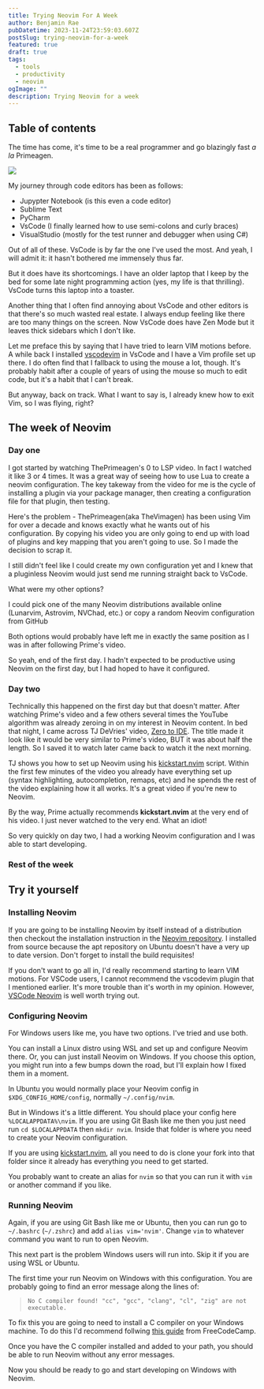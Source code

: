 ```yaml
---
title: Trying Neovim For A Week
author: Benjamin Rae
pubDatetime: 2023-11-24T23:59:03.607Z
postSlug: trying-neovim-for-a-week
featured: true
draft: true 
tags:
  - tools
  - productivity
  - neovim
ogImage: ""
description: Trying Neovim for a week
---
```


## Table of contents

The time has come, it's time to be a real programmer and go blazingly fast *a la* Primeagen.

![](https://media.giphy.com/media/rHd6tkRptFuk8/giphy.gif)

My journey through code editors has been as follows:
- Jupypter Notebook (is this even a code editor)
- Sublime Text
- PyCharm
- VsCode (I finally learned how to use semi-colons and curly braces)
- VisualStudio (mostly for the test runner and debugger when using C#)

Out of all of these. VsCode is by far the one I've used the most. And yeah, I will admit it: it hasn't bothered me immensely thus far.

But it does have its shortcomings. I have an older laptop that I keep by the bed for some late night programming action (yes, my life is that thrilling). VsCode turns this laptop into a toaster. 

Another thing that I often find annoying about VsCode and other editors is that there's so much wasted real estate. I always endup feeling like there are too many things on the screen. Now VsCode does have Zen Mode but it leaves thick sidebars which I don't like. 

Let me preface this by saying that I have tried to learn VIM motions before. A while back I installed [vscodevim](https://marketplace.visualstudio.com/items?itemName=vscodevim.vim) in VsCode and I have a Vim profile set up there. I do often find that I fallback to using the mouse a lot, though. It's probably habit after a couple of years of using the mouse so much to edit code, but it's a habit that I can't break.

But anyway, back on track. What I want to say is, I already knew how to exit Vim, so I was flying, right?

## The week of Neovim

### Day one

I got started by watching ThePrimeagen's 0 to LSP video. In fact I watched it like 3 or 4 times. It was a great way of seeing how to use Lua to create a neovim configuration. The key takeway from the video for me is the cycle of installing a plugin via your package manager, then creating a configuration file for that plugin, then testing.

Here's the problem - ThePrimeagen(aka TheVimagen) has been using Vim for over a decade and knows exactly what he wants out of his configuration. By copying his video you are only going to end up with load of plugins and key mapping that you aren't going to use. So I made the decision to scrap it.

I still didn't feel like I could create my own configuration yet and I knew that a pluginless Neovim would just send me running straight back to VsCode.

What were my other options?

I could pick one of the many Neovim distributions available online (Lunarvim, Astrovim, NVChad, etc.) or copy a random Neovim configuration from GitHub

Both options would probably have left me in exactly the same position as I was in after following Prime's video. 

So yeah, end of the first day. I hadn't expected to be productive using Neovim on the first day, but I had hoped to have it configured. 

### Day two

Technically this happened on the first day but that doesn't matter. After watching Prime's video and a few others several times the YouTube algorithm was already zeroing in on my interest in Neovim content. In bed that night, I came across TJ DeVries' video, [Zero to IDE](https://youtu.be/stqUbv-5u2s?si=AGyD4mGAbW-lD4D2). The title made it look like it would be very similar to Prime's video, BUT it was about half the length. So I saved it to watch later came back to watch it the next morning. 

TJ shows you how to set up Neovim using his [kickstart.nvim](https://github.com/nvim-lua/kickstart.nvim) script. Within the first few minutes of the video you already have everything set up (syntax highlighting, autocompletion, remaps, etc) and he spends the rest of the video explaining how it all works. It's a great video if you're new to Neovim.

By the way, Prime actually recommends **kickstart.nvim** at the very end of his video. I just never watched to the very end. What an idiot!

So very quickly on day two, I had a working Neovim configuration and I was able to start developing.

### Rest of the week



## Try it yourself

### Installing Neovim

If you are going to be installing Neovim by itself instead of a distribution then checkout the installation instruction in the [Neovim repository](https://github.com/neovim/neovim/wiki/Installing-Neovim). I installed from source because the apt repository on Ubuntu doesn't have a very up to date version. Don't forget to install the build requisites!

If you don't want to go all in, I'd really recommend starting to learn VIM motions. For VSCode users, I cannot recommend the vscodevim plugin that I mentioned earlier. It's more trouble than it's worth in my opinion. However, [VSCode Neovim](https://github.com/vscode-neovim/vscode-neovim) is well worth trying out.

### Configuring Neovim 

For Windows users like me, you have two options. I've tried and use both.

You can install a Linux distro using WSL and set up and configure Neovim there. 
Or, you can just install Neovim on Windows. If you choose this option, you might run into a few bumps down the road, but I'll explain how I fixed them in a moment.

In Ubuntu you would normally place your Neovim config in `$XDG_CONFIG_HOME/config`, normally `~/.config/nvim`.

But in Windows it's a little different. You should place your config here `%LOCALAPPDATA%\nvim`. If you are using Git Bash like me then you just need run `cd $LOCALAPPDATA` then `mkdir nvim`. Inside that folder is where you need to create your Neovim configuration.

If you are using [kickstart.nvim](https://github.com/nvim-lua/kickstart.nvim), all you need to do is clone your fork into that folder since it already has everything you need to get started.

You probably want to create an alias for `nvim` so that you can run it with `vim` or another command if you like.

### Running Neovim

Again, if you are using Git Bash like me or Ubuntu, then you can run go to `~/.bashrc` (`~/.zshrc`) and add `alias vim='nvim'`. Change `vim` to whatever command you want to run to open Neovim.

This next part is the problem Windows users will run into. Skip it if you are using WSL or Ubuntu. 

The first time your run Neovim on Windows with this configuration. You are probably going to find an error message along the lines of:

> `No C compiler found! "cc", "gcc", "clang", "cl", "zig" are not executable.`

To fix this you are going to need to install a C compiler on your Windows machine. To do this I'd recommend follwing [this guide](https://www.freecodecamp.org/news/how-to-install-c-and-cpp-compiler-on-windows/) from FreeCodeCamp.

Once you have the C compiler installed and added to your path, you should be able to run Neovim without any error messages.

Now you should be ready to go and start developing on Windows with Neovim.



